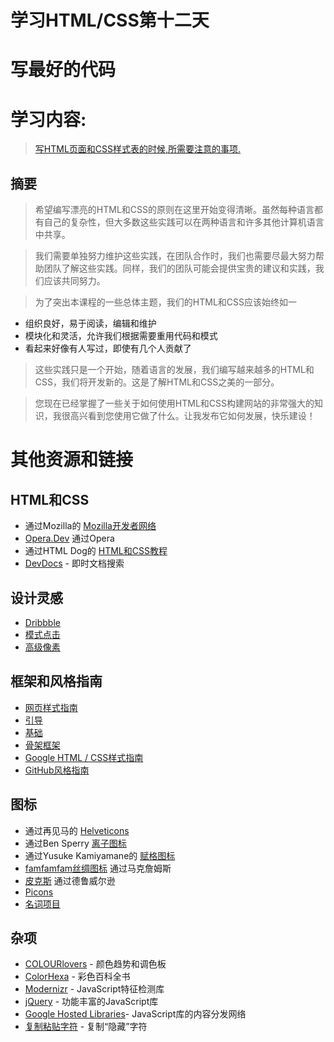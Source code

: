 # 学习HTML/CSS第十二天

# 写最好的代码

# 学习内容:

> [写HTML页面和CSS样式表的时候,所需要注意的事项.][27]

[27]:https://learn.shayhowe.com/html-css/writing-your-best-code/

## 摘要

> 希望编写漂亮的HTML和CSS的原则在这里开始变得清晰。虽然每种语言都有自己的复杂性，但大多数这些实践可以在两种语言和许多其他计算机语言中共享。

>我们需要单独努力维护这些实践，在团队合作时，我们也需要尽最大努力帮助团队了解这些实践。同样，我们的团队可能会提供宝贵的建议和实践，我们应该共同努力。

>为了突出本课程的一些总体主题，我们的HTML和CSS应该始终如一

+ 组织良好，易于阅读，编辑和维护
+ 模块化和灵活，允许我们根据需要重用代码和模式
+ 看起来好像有人写过，即使有几个人贡献了

> 这些实践只是一个开始，随着语言的发展，我们编写越来越多的HTML和CSS，我们将开发新的。这是了解HTML和CSS之美的一部分。

> 您现在已经掌握了一些关于如何使用HTML和CSS构建网站的非常强大的知识，我很高兴看到您使用它做了什么。让我发布它如何发展，快乐建设！

# 其他资源和链接

## HTML和CSS

+ 通过Mozilla的 [Mozilla开发者网络][1]
+ [Opera.Dev][2] 通过Opera
+ 通过HTML Dog的 [HTML和CSS教程][3]
+ [DevDocs][4] - 即时文档搜索

## 设计灵感

+ [Dribbble][5]
+ [模式点击][6]
+ [高级像素][7]

## 框架和风格指南

+ [网页样式指南][8] 
+ [引导][9] 
+ [基础][10] 
+ [骨架框架][11]
+ [Google HTML / CSS样式指南][12] 
+ [GitHub风格指南][13]

## 图标
+ 通过再见马的 [Helveticons][14]
+ 通过Ben Sperry [离子图标][15]
+ 通过Yusuke Kamiyamane的 [赋格图标][16]
+ [famfamfam丝绸图标][17] 通过马克詹姆斯
+ [皮克斯][18] 通过德鲁威尔逊
+ [Picons][19]
+ [名词项目][20]

## 杂项

+ [COLOURlovers][21] - 颜色趋势和调色板
+ [ColorHexa][22] - 彩色百科全书
+ [Modernizr][23] - JavaScript特征检测库
+ [jQuery][24] - 功能丰富的JavaScript库
+ [Google Hosted Libraries][25]- JavaScript库的内容分发网络
+ [复制粘贴字符][26] - 复制“隐藏”字符

[1]:https://developer.mozilla.org/en-US/
[2]:http://dev.opera.com/
[3]:http://www.htmldog.com/
[4]:http://devdocs.io/
[5]:http://dribbble.com/
[6]:http://patterntap.com/
[7]:http://www.premiumpixels.com/
[8]:http://webstyleguide.com/wsg3/index.html
[9]:http://getbootstrap.com/
[10]:http://foundation.zurb.com/
[11]:http://getskeleton.com/
[12]:https://google.github.io/styleguide/htmlcssguide.xml
[13]:https://github.com/styleguide/
[14]:http://hlvticons.ch/
[15]:http://ionicons.com/
[16]:http://p.yusukekamiyamane.com/
[17]:http://www.famfamfam.com/lab/icons/silk/
[18]:http://pictos.cc/
[19]:http://picons.me/
[20]:http://thenounproject.com/
[21]:http://www.colourlovers.com/
[22]:http://www.colorhexa.com/
[23]:http://modernizr.com/
[24]:http://jquery.com/
[25]:https://developers.google.com/speed/libraries/devguide
[26]:http://copypastecharacter.com/


